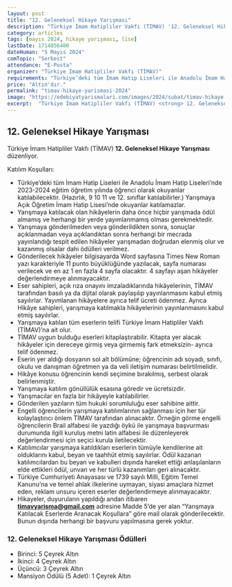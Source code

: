 ```yaml
---
layout: post
title: "12. Geleneksel Hikaye Yarışması"
description: "Türkiye İmam Hatipliler Vakfı (TİMAV) '12. Geleneksel Hikaye Yarışması' düzenliyor."
category: articles
tags: [mayıs 2024, hikaye yarışması, lise]
lastDate: 1714856400
dateHuman: "5 Mayıs 2024"
comTopic: "Serbest"
attendance: "E-Posta"
organizer: "Türkiye İmam Hatipliler Vakfı (TİMAV)"
requirements: "Türkiye’deki tüm İmam Hatip Liseleri ile Anadolu İmam Hatip Liseleri’nde okuyan öğrenciler katılabilir."
price: "Altın'dır."
permalink: "timav-hikaye-yarismasi-2024"
image: "https://edebiyatyarismalari.com/images/2024/subat/timav-hikaye-yarismasi-2024.jpg"
excerpt:  "Türkiye İmam Hatipliler Vakfı (TİMAV) <strong> 12. Geleneksel Hikaye Yarışması </strong> düzenliyor."
---
```


## 12. Geleneksel Hikaye Yarışması
Türkiye İmam Hatipliler Vakfı (TİMAV) **12. Geleneksel Hikaye Yarışması** düzenliyor.  

Katılım Koşulları:
- Türkiye’deki tüm İmam Hatip Liseleri ile Anadolu İmam Hatip Liseleri’nde 2023-2024 eğitim öğretim yılında öğrenci olarak okuyanlar katılabilecektir. (Hazırlık, 9 10 11 ve 12. sınıflar katılabilirler.) Yarışmaya Açık Öğretim İmam Hatip Lisesi’nde okuyanlar katılamazlar.
- Yarışmaya katılacak olan hikâyelerin daha önce hiçbir yarışmada ödül almamış ve herhangi bir yerde yayımlanmamış olması gerekmektedir.
- Yarışmaya gönderilmeden veya gönderildikten sonra, sonuçlar açıklanmadan veya açıklandıktan sonra herhangi bir mecrada yayınlandığı tespit edilen hikâyeler yarışmadan doğrudan elenmiş olur ve kazanmış olsalar dahi ödülleri verilmez.
- Gönderilecek hikâyeler bilgisayarda Word sayfasına Times New Roman yazı karakteriyle 11 punto büyüklüğünde yazılacak, sayfa numarası verilecek ve en az 1 en fazla 4 sayfa olacaktır. 4 sayfayı aşan hikâyeler değerlendirmeye alınmayacaktır.
- Eser sahipleri, açık rıza onayını imzaladıklarında hikâyelerinin, TİMAV tarafından basılı ya da dijital olarak paylaşılıp yayınlanmasını kabul etmiş sayılırlar. Yayımlanan hikâyelere ayrıca telif ücreti ödenmez. Ayrıca Hikâye sahipleri, yarışmaya katılmakla hikâyelerinin yayınlanmasını kabul etmiş sayılırlar.
- Yarışmaya katılan tüm eserlerin telifi Türkiye İmam Hatipliler Vakfı (TİMAV)’na ait olur.
- TİMAV uygun bulduğu eserleri kitaplaştırabilir. Kitapta yer alacak hikâyeler için dereceye girmiş veya girmemiş fark etmeksizin- ayrıca telif ödenmez.
- Eserin yer aldığı dosyanın sol alt bölümüne; öğrencinin adı soyadı, sınıfı, okulu ve danışman öğretmen ya da veli iletişim numarası belirtilmelidir.
- Hikâye konusu öğrencinin kendi seçimine bırakılmış, serbest olarak belirlenmiştir.
- Yarışmaya katılım gönüllülük esasına göredir ve ücretsizdir.
- Yarışmacılar en fazla bir hikâyeyle katılabilirler.
- Gönderilen yazıların tüm hukuki sorumluluğu eser sahibine aittir.
- Engelli öğrencilerin yarışmaya katılımlarının sağlanması için her tür kolaylaştırıcı önlem TİMAV tarafından alınacaktır. Örneğin görme engelli öğrencilerin Brail alfabesi ile yazdığı öykü ile yarışmaya başvurması durumunda ilgili kuruluş metni latin alfabesi ile düzenleyerek değerlendirmesi için seçici kurula iletilecektir.
- Katılımcılar yarışmaya katıldıkları eserlerin tümüyle kendilerine ait olduklarını kabul, beyan ve taahhüt etmiş sayılırlar. Ödül kazanan katılımcılardan bu beyan ve kabulleri dışında hareket ettiği anlaşılanların elde ettikleri ödül, unvan ve her türlü kazanımları geri alınacaktır.
- Türkiye Cumhuriyeti Anayasası ve 1739 sayılı Milli, Eğitim Temel Kanunu’na ve temel ahlak ilkelerine uymayan, siyasi amaçlara hizmet eden, reklam unsuru içeren eserler değerlendirmeye alınmayacaktır.
- Hikayeler, duyuruların yapıldığı andan itibaren **timavyarisma@gmail.com** adresine Madde 5’de yer alan “Yarışmaya Katılacak Eserlerde Aranacak Koşullara” göre mail olarak gönderilecektir. Bunun dışında herhangi bir başvuru yapılmasına gerek yoktur.


### 12. Geleneksel Hikaye Yarışması Ödülleri
- Birinci: 5 Çeyrek Altın
- İkinci: 4 Çeyrek Altın
- Üçüncü: 3 Çeyrek Altın
- Mansiyon Ödülü (5 Adet): 1 Çeyrek Altın